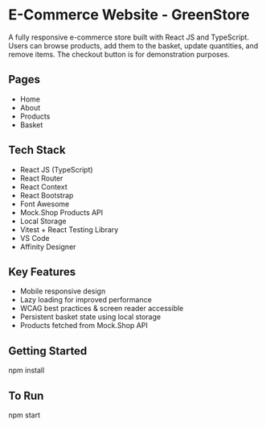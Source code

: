 # E-Commerce Website - GreenStore

A fully responsive e-commerce store built with React JS and TypeScript. Users can browse products, add them to the basket, update quantities, and remove items. The checkout button is for demonstration purposes.

## Pages

- Home
- About
- Products
- Basket

## Tech Stack
- React JS (TypeScript)
- React Router
- React Context
- React Bootstrap
- Font Awesome
- Mock.Shop Products API
- Local Storage
- Vitest + React Testing Library
- VS Code
- Affinity Designer

## Key Features

- Mobile responsive design
- Lazy loading for improved performance
- WCAG best practices & screen reader accessible
- Persistent basket state using local storage
- Products fetched from Mock.Shop API

## Getting Started

npm install

## To Run

npm start
